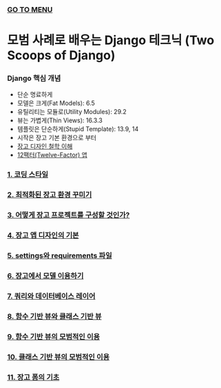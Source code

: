### [GO TO MENU](../../README.md)

# 모범 사례로 배우는 Django 테크닉 (Two Scoops of Django)

### Django 핵심 개념
- 단순 명료하게
- 모델은 크게(Fat Models): 6.5
- 유틸리티는 모듈로(Utility Modules): 29.2
- 뷰는 가볍게(Thin Views): 16.3.3
- 템플릿은 단순하게(Stupid Template): 13.9, 14
- 시작은 장고 기본 환경으로 부터
- [장고 디자인 철학 이해](https://docs.djangoproject.com/en/4.0/misc/design-philosophies)
- [12팩터(Twelve-Factor) 앱](http://12factor.net/ko/)

### [1. 코딩 스타일](./chapter1/README.md)
### [2. 최적화된 장고 환경 꾸미기](./chapter2/README.md)
### [3. 어떻게 장고 프로젝트를 구성할 것인가?](./chapter3/README.md)
### [4. 장고 앱 디자인의 기본](./chapter4/README.md)
### [5. settings와 requirements 파일](./chapter5/README.md)
### [6. 장고에서 모델 이용하기](./chapter6/README.md)
### [7. 쿼리와 데이터베이스 레이어](./chapter7/README.md)
### [8. 함수 기반 뷰와 클래스 기반 뷰](./chapter8/README.md)
### [9. 함수 기반 뷰의 모범적인 이용](./chapter9/README.md)
### [10. 클래스 기반 뷰의 모범적인 이용](./chapter10/README.md)
### [11. 장고 폼의 기초](./chapter11/README.md)